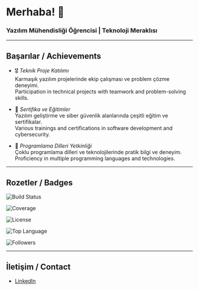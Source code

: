 # Merhaba! 👋  
### Yazılım Mühendisliği Öğrencisi | Teknoloji Meraklısı

---

## Başarılar / Achievements

- 🎖 *Teknik Proje Katılımı*  
  Karmaşık yazılım projelerinde ekip çalışması ve problem çözme deneyimi.  
  Participation in technical projects with teamwork and problem-solving skills.

- 🏅 *Sertifika ve Eğitimler*  
  Yazılım geliştirme ve siber güvenlik alanlarında çeşitli eğitim ve sertifikalar.  
  Various trainings and certifications in software development and cybersecurity.

- 📜 *Programlama Dilleri Yetkinliği*  
  Çoklu programlama dilleri ve teknolojilerinde pratik bilgi ve deneyim.  
  Proficiency in multiple programming languages and technologies.

---

## Rozetler / Badges

![Build Status](https://img.shields.io/github/actions/workflow/status/YagmurInci/c-dili-rnek-kodlar/ci.yml?branch=main&style=for-the-badge)  

![Coverage](https://img.shields.io/codecov/c/github/YagmurInci/c-dili-rnek-kodlar?style=for-the-badge)  

![License](https://img.shields.io/github/license/YagmurInci/c-dili-rnek-kodlar?style=for-the-badge)  

![Top Language](https://img.shields.io/github/languages/top/YagmurInci/c-dili-rnek-kodlar?style=for-the-badge)  

![Followers](https://img.shields.io/github/followers/YagmurInci?label=Followers&style=for-the-badge)

---

## İletişim / Contact

- [LinkedIn](https://www.linkedin.com/in/yagmuri%CC%87nci-7682bb324?utm_source=share&utm_campaign=share_via&utm_content=profile&utm_medium=android_app)  
